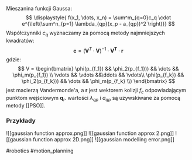 Mieszanina funkcji Gaussa:
$$
\displaystyle{
f(x_1, \dots, x_n) = \sum^m_{q=0}c_q \cdot e^{\left(\sum^n_{p=1} \lambda_{qp}(x_p - a_{qp})^2 \right)}}
$$
Współczynniki $c_q$ wyznaczamy za pomocą metody najmniejszych kwadratów:
$$
\mathbf{c} = (\mathbf{V}^T \cdot \mathbf{V})^{-1} \cdot \mathbf{V^T} \cdot \mathbf{r}
$$
gdzie:
$$
V = \begin{bmatrix}
\phi(p_{f_1}) && \phi_2(p_{f_1})) && \dots && \phi_m(p_{f_1}) \\
\vdots && \vdots &&\ddots && \vdots\\
\phi(p_{f_k}) && \phi_2(p_{f_k})) && \dots && \phi_m(p_{f_k} \\)
\end{bmatrix}
$$
jest macierzą Vandermonde'a, a $\mathbf{r}$ jest wektorem kolizji $f_c$ odpowiadającym punktom wejściowym $\mathbf{q}_r$.
wartości $\lambda_{qp}$ i $a_{qp}$ są uzywskiwane za pomocą metody [[PSO]].
### Przykłady
![[gaussian function approx.png]]
![[gaussian function approx 2.png]]
![[gaussian function approx 2D.png]]
![[gaussian modelling error.png]]

#robotics #motion_planning 
